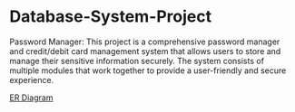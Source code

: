 # Database-System-Project
Password Manager:
This project is a comprehensive password manager and credit/debit card management system that allows users to store and manage their sensitive information securely. The system consists of multiple modules that work together to provide a user-friendly and secure experience.

[ER Diagram](https://lucid.app/lucidchart/570ee187-2ee5-4947-a78c-5d199f986489/edit?viewport_loc=184%2C-2445%2C4234%2C2074%2C0_0&invitationId=inv_56ebd080-f4c9-4050-99e7-547f5690ed0f)

